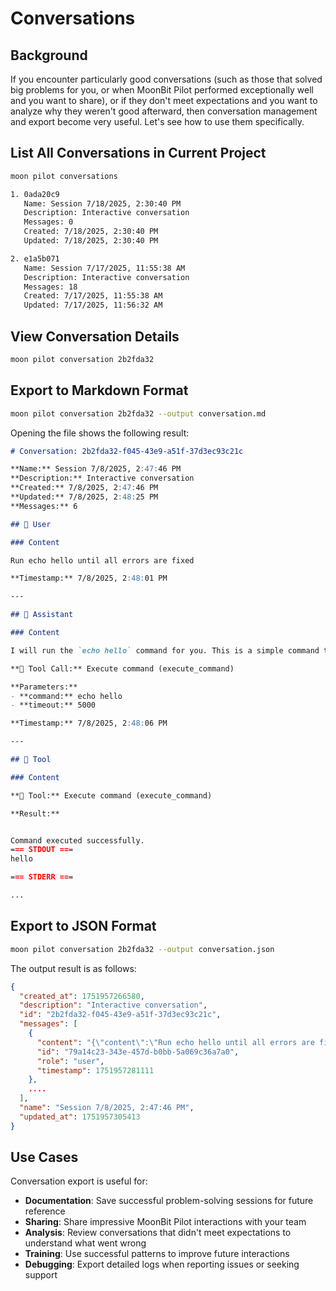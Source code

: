 # Conversations

## Background

If you encounter particularly good conversations (such as those that solved big problems for you, or when MoonBit Pilot performed exceptionally well and you want to share), or if they don't meet expectations and you want to analyze why they weren't good afterward, then conversation management and export become very useful. Let's see how to use them specifically.

## List All Conversations in Current Project

```bash
moon pilot conversations
```

```bash
1. 0ada20c9
   Name: Session 7/18/2025, 2:30:40 PM
   Description: Interactive conversation
   Messages: 0
   Created: 7/18/2025, 2:30:40 PM
   Updated: 7/18/2025, 2:30:40 PM

2. e1a5b071
   Name: Session 7/17/2025, 11:55:38 AM
   Description: Interactive conversation
   Messages: 18
   Created: 7/17/2025, 11:55:38 AM
   Updated: 7/17/2025, 11:56:32 AM
```

## View Conversation Details

```bash
moon pilot conversation 2b2fda32
```


## Export to Markdown Format

```bash
moon pilot conversation 2b2fda32 --output conversation.md
```

Opening the file shows the following result:

```markdown
# Conversation: 2b2fda32-f045-43e9-a51f-37d3ec93c21c

**Name:** Session 7/8/2025, 2:47:46 PM
**Description:** Interactive conversation
**Created:** 7/8/2025, 2:47:46 PM
**Updated:** 7/8/2025, 2:48:25 PM
**Messages:** 6

## 👤 User

### Content

Run echo hello until all errors are fixed

**Timestamp:** 7/8/2025, 2:48:01 PM

---

## 🤖 Assistant

### Content

I will run the `echo hello` command for you. This is a simple command that should not produce any errors.

**🔧 Tool Call:** Execute command (execute_command)

**Parameters:**
- **command:** echo hello
- **timeout:** 5000

**Timestamp:** 7/8/2025, 2:48:06 PM

---

## 🔧 Tool

### Content

**🔧 Tool:** Execute command (execute_command)

**Result:**


Command executed successfully.
=== STDOUT ===
hello

=== STDERR ===

...
```


## Export to JSON Format

```bash
moon pilot conversation 2b2fda32 --output conversation.json
```

The output result is as follows:

```json
{
  "created_at": 1751957266580,
  "description": "Interactive conversation",
  "id": "2b2fda32-f045-43e9-a51f-37d3ec93c21c",
  "messages": [
    {
      "content": "{\"content\":\"Run echo hello until all errors are fixed\",\"role\":\"user\"}",
      "id": "79a14c23-343e-457d-b0bb-5a069c36a7a0",
      "role": "user",
      "timestamp": 1751957281111
    },
    ....
  ],
  "name": "Session 7/8/2025, 2:47:46 PM",
  "updated_at": 1751957305413
}
```

## Use Cases

Conversation export is useful for:

- **Documentation**: Save successful problem-solving sessions for future reference
- **Sharing**: Share impressive MoonBit Pilot interactions with your team
- **Analysis**: Review conversations that didn't meet expectations to understand what went wrong
- **Training**: Use successful patterns to improve future interactions
- **Debugging**: Export detailed logs when reporting issues or seeking support 